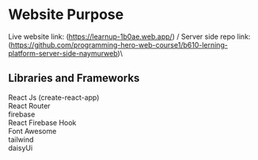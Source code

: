 # Website Purpose

Live website link: (https://learnup-1b0ae.web.app/)
/
Server side repo link:(https://github.com/programming-hero-web-course1/b610-lerning-platform-server-side-naymurweb)\

## Libraries and Frameworks
React Js (create-react-app)\
React Router\
firebase\
React Firebase Hook\
Font Awesome\
tailwind\
daisyUi

